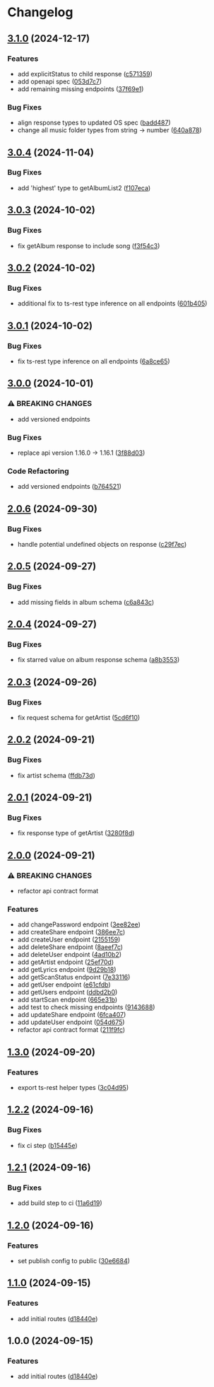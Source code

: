 # Changelog

## [3.1.0](https://github.com/audioling/open-subsonic-api-client/compare/v3.0.4...v3.1.0) (2024-12-17)


### Features

* add explicitStatus to child response ([c571359](https://github.com/audioling/open-subsonic-api-client/commit/c571359fa9484e516fab658bae4d0ae4d05a2321))
* add openapi spec ([053d7c7](https://github.com/audioling/open-subsonic-api-client/commit/053d7c7dd017e4f94649888287847f88404ed8fa))
* add remaining missing endpoints ([37f69e1](https://github.com/audioling/open-subsonic-api-client/commit/37f69e18d3f2fc201193b8a98b3f90c085730594))


### Bug Fixes

* align response types to updated OS spec ([badd487](https://github.com/audioling/open-subsonic-api-client/commit/badd487e86e6ca4e951f9ecbfefc25aa239acf1a))
* change all music folder types from string -&gt; number ([640a878](https://github.com/audioling/open-subsonic-api-client/commit/640a87884f2e29d89022bc46d16691fa18d8c4b5))

## [3.0.4](https://github.com/audioling/open-subsonic-api-client/compare/v3.0.3...v3.0.4) (2024-11-04)


### Bug Fixes

* add 'highest' type to getAlbumList2 ([f107eca](https://github.com/audioling/open-subsonic-api-client/commit/f107ecafbef771cd2c6ae41387e3f0a5479d0497))

## [3.0.3](https://github.com/audioling/open-subsonic-api-client/compare/v3.0.2...v3.0.3) (2024-10-02)


### Bug Fixes

* fix getAlbum response to include song ([f3f54c3](https://github.com/audioling/open-subsonic-api-client/commit/f3f54c36272a6af79d414730564d49346152e2ea))

## [3.0.2](https://github.com/audioling/open-subsonic-api-client/compare/v3.0.1...v3.0.2) (2024-10-02)


### Bug Fixes

* additional fix to ts-rest type inference on all endpoints ([601b405](https://github.com/audioling/open-subsonic-api-client/commit/601b405bfd337ba98ea58895639c37b9dce74246))

## [3.0.1](https://github.com/audioling/open-subsonic-api-client/compare/v3.0.0...v3.0.1) (2024-10-02)


### Bug Fixes

* fix ts-rest type inference on all endpoints ([6a8ce65](https://github.com/audioling/open-subsonic-api-client/commit/6a8ce65a9c1fef9e1a0e787d7515830d7abc442b))

## [3.0.0](https://github.com/audioling/open-subsonic-api-client/compare/v2.0.6...v3.0.0) (2024-10-01)


### ⚠ BREAKING CHANGES

* add versioned endpoints

### Bug Fixes

* replace api version 1.16.0 -&gt; 1.16.1 ([3f88d03](https://github.com/audioling/open-subsonic-api-client/commit/3f88d0349f06f61fbf7b2f919b8e2d37fea2d537))


### Code Refactoring

* add versioned endpoints ([b764521](https://github.com/audioling/open-subsonic-api-client/commit/b7645211b698bf6985db8ce1a25211ee16aea556))

## [2.0.6](https://github.com/audioling/open-subsonic-api-client/compare/v2.0.5...v2.0.6) (2024-09-30)


### Bug Fixes

* handle potential undefined objects on response ([c29f7ec](https://github.com/audioling/open-subsonic-api-client/commit/c29f7ec9a1b9453fd50fd0e3cc3ad4aa1ddb97c0))

## [2.0.5](https://github.com/audioling/open-subsonic-api-client/compare/v2.0.4...v2.0.5) (2024-09-27)


### Bug Fixes

* add missing fields in album schema ([c6a843c](https://github.com/audioling/open-subsonic-api-client/commit/c6a843c7148d5a2fd19e5286fe9b1cdc08fb5730))

## [2.0.4](https://github.com/audioling/open-subsonic-api-client/compare/v2.0.3...v2.0.4) (2024-09-27)


### Bug Fixes

* fix starred value on album response schema ([a8b3553](https://github.com/audioling/open-subsonic-api-client/commit/a8b35532113c6dc924e07e743ea00b8752471578))

## [2.0.3](https://github.com/audioling/open-subsonic-api-client/compare/v2.0.2...v2.0.3) (2024-09-26)


### Bug Fixes

* fix request schema for getArtist ([5cd6f10](https://github.com/audioling/open-subsonic-api-client/commit/5cd6f10017257842852a5a346d0ce339276ac073))

## [2.0.2](https://github.com/audioling/open-subsonic-api-client/compare/v2.0.1...v2.0.2) (2024-09-21)


### Bug Fixes

* fix artist schema ([ffdb73d](https://github.com/audioling/open-subsonic-api-client/commit/ffdb73d688977df6e6b0cd32bab0d0b4914698bc))

## [2.0.1](https://github.com/audioling/open-subsonic-api-client/compare/v2.0.0...v2.0.1) (2024-09-21)


### Bug Fixes

* fix response type of getArtist ([3280f8d](https://github.com/audioling/open-subsonic-api-client/commit/3280f8dd2e90ad7fbab7dc62ba6bfef82f6f2c6e))

## [2.0.0](https://github.com/audioling/open-subsonic-api-client/compare/v1.3.0...v2.0.0) (2024-09-21)


### ⚠ BREAKING CHANGES

* refactor api contract format

### Features

* add changePassword endpoint ([3ee82ee](https://github.com/audioling/open-subsonic-api-client/commit/3ee82ee065c658a755025261f8ccc06c98c830c1))
* add createShare endpoint ([386ee7c](https://github.com/audioling/open-subsonic-api-client/commit/386ee7cae056bca684092d59a6ac683ac064e910))
* add createUser endpoint ([2155159](https://github.com/audioling/open-subsonic-api-client/commit/21551593968fc2c3b7374e84a6398ae5b7ac5e6f))
* add deleteShare endpoint ([8aeef7c](https://github.com/audioling/open-subsonic-api-client/commit/8aeef7c71179781d8c21bb67a72aec347a55f605))
* add deleteUser endpoint ([4ad10b2](https://github.com/audioling/open-subsonic-api-client/commit/4ad10b2ccb391dff1c52899bf454828ece83c806))
* add getArtist endpoint ([25ef70d](https://github.com/audioling/open-subsonic-api-client/commit/25ef70df676539be06f0f7552a93b0198d7c03f4))
* add getLyrics endpoint ([9d29b18](https://github.com/audioling/open-subsonic-api-client/commit/9d29b181a20b1e1920adc9b1a58f4e7205af951f))
* add getScanStatus endpoint ([7e33116](https://github.com/audioling/open-subsonic-api-client/commit/7e3311614312d5f9036ed0bd45d5a75df113a9dd))
* add getUser endpoint ([e61cfdb](https://github.com/audioling/open-subsonic-api-client/commit/e61cfdb038dbb9ee03f9514dd31cba2c2ea95b9a))
* add getUsers endpoint ([ddbd2b0](https://github.com/audioling/open-subsonic-api-client/commit/ddbd2b01c6cc1f7854f18e3d5623a60b71812379))
* add startScan endpoint ([665e31b](https://github.com/audioling/open-subsonic-api-client/commit/665e31b1ebfda74c94e33a34145332ce594b0014))
* add test to check missing endpoints ([9143688](https://github.com/audioling/open-subsonic-api-client/commit/9143688b37842a6e12a8d8fcd683e6a0d3583697))
* add updateShare endpoint ([6fca407](https://github.com/audioling/open-subsonic-api-client/commit/6fca407cf4ba820b9e6580d7d2ca90b1686cf75f))
* add updateUser endpoint ([054d675](https://github.com/audioling/open-subsonic-api-client/commit/054d675642e23dd5cfee49452d27d6a09e2e26e9))
* refactor api contract format ([211f9fc](https://github.com/audioling/open-subsonic-api-client/commit/211f9fce21da81dd9698337416832ed3dd2f2508))

## [1.3.0](https://github.com/audioling/open-subsonic-api-client/compare/v1.2.2...v1.3.0) (2024-09-20)


### Features

* export ts-rest helper types ([3c04d95](https://github.com/audioling/open-subsonic-api-client/commit/3c04d9588a385b21acb15716ce9f14987f304338))

## [1.2.2](https://github.com/audioling/open-subsonic-api-client/compare/v1.2.1...v1.2.2) (2024-09-16)


### Bug Fixes

* fix ci step ([b15445e](https://github.com/audioling/open-subsonic-api-client/commit/b15445e6e04dd2191c1dbfcb3159261b544b5abd))

## [1.2.1](https://github.com/audioling/open-subsonic-api-client/compare/v1.2.0...v1.2.1) (2024-09-16)


### Bug Fixes

* add build step to ci ([11a6d19](https://github.com/audioling/open-subsonic-api-client/commit/11a6d19bff82ef8527e92e87c631f4dfc2a453b2))

## [1.2.0](https://github.com/audioling/open-subsonic-api-client/compare/v1.1.0...v1.2.0) (2024-09-16)


### Features

* set publish config to public ([30e6684](https://github.com/audioling/open-subsonic-api-client/commit/30e6684c3d57d6ed3df22f9f108bba56aa211bee))

## [1.1.0](https://github.com/audioling/open-subsonic-api-client/compare/v1.0.0...v1.1.0) (2024-09-15)


### Features

* add initial routes ([d18440e](https://github.com/audioling/open-subsonic-api-client/commit/d18440e2ba97dd1f98c39f0e37babab83ed18126))

## 1.0.0 (2024-09-15)


### Features

* add initial routes ([d18440e](https://github.com/audioling/open-subsonic-api-client/commit/d18440e2ba97dd1f98c39f0e37babab83ed18126))
